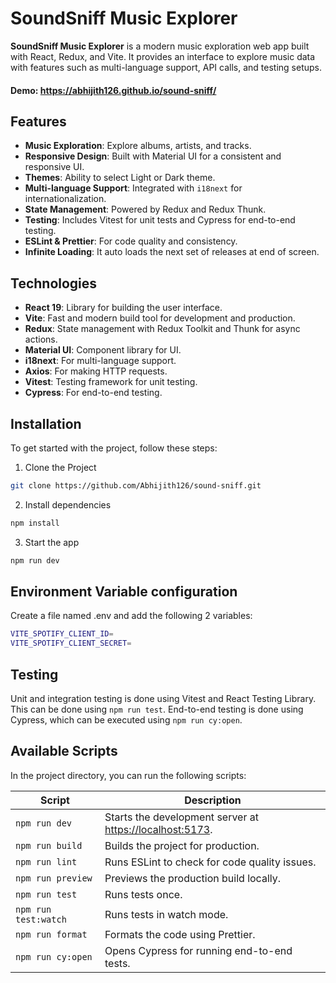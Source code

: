 # SoundSniff Music Explorer

**SoundSniff Music Explorer** is a modern music exploration web app built with React, Redux, and Vite. It provides an interface to explore music data with features such as multi-language support, API calls, and testing setups.

#### Demo: https://abhijith126.github.io/sound-sniff/

## Features

- **Music Exploration**: Explore albums, artists, and tracks.
- **Responsive Design**: Built with Material UI for a consistent and responsive UI.
- **Themes**: Ability to select Light or Dark theme.
- **Multi-language Support**: Integrated with `i18next` for internationalization.
- **State Management**: Powered by Redux and Redux Thunk.
- **Testing**: Includes Vitest for unit tests and Cypress for end-to-end testing.
- **ESLint & Prettier**: For code quality and consistency.
- **Infinite Loading**: It auto loads the next set of releases at end of screen.

## Technologies

- **React 19**: Library for building the user interface.
- **Vite**: Fast and modern build tool for development and production.
- **Redux**: State management with Redux Toolkit and Thunk for async actions.
- **Material UI**: Component library for UI.
- **i18next**: For multi-language support.
- **Axios**: For making HTTP requests.
- **Vitest**: Testing framework for unit testing.
- **Cypress**: For end-to-end testing.

## Installation

To get started with the project, follow these steps:

1. Clone the Project

```bash
git clone https://github.com/Abhijith126/sound-sniff.git
```

2. Install dependencies

```bash
npm install
```

3. Start the app

```bash
npm run dev
```

## Environment Variable configuration

Create a file named .env and add the following 2 variables:

```bash
VITE_SPOTIFY_CLIENT_ID=
VITE_SPOTIFY_CLIENT_SECRET=
```

## Testing

Unit and integration testing is done using Vitest and React Testing Library. This can be done using `npm run test`. End-to-end testing is done using Cypress, which can be executed using `npm run cy:open`.

## Available Scripts

In the project directory, you can run the following scripts:

| Script               | Description                                                                       |
| -------------------- | --------------------------------------------------------------------------------- |
| `npm run dev`        | Starts the development server at [https://localhost:5173](http://localhost:5173). |
| `npm run build`      | Builds the project for production.                                                |
| `npm run lint`       | Runs ESLint to check for code quality issues.                                     |
| `npm run preview`    | Previews the production build locally.                                            |
| `npm run test`       | Runs tests once.                                                                  |
| `npm run test:watch` | Runs tests in watch mode.                                                         |
| `npm run format`     | Formats the code using Prettier.                                                  |
| `npm run cy:open`    | Opens Cypress for running end-to-end tests.                                       |
